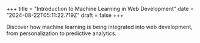 +++
title = "Introduction to Machine Learning in Web Development"
date = "2024-08-22T05:11:22.719Z"
draft = false
+++

  Discover how machine learning is being integrated into web development, from personalization to predictive analytics.
        